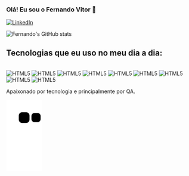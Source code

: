 ### Olá! Eu sou o Fernando Vitor 🤙

[![LinkedIn](https://img.shields.io/badge/LinkedIn-0077B5?style=for-the-badge&logo=linkedin&logoColor=white)](https://www.linkedin.com/in/fernando-vitor/)

![Fernando's GitHub stats](https://github-readme-stats.vercel.app/api?username=fernandovas&show_icons=true&theme=radical)

## Tecnologias que eu uso no meu dia a dia:
<div style="display: inline_block"><br/>
  <img align-"center" alt="HTML5" src="https://img.shields.io/badge/JavaScript-F7DF1E?style=for-the-badge&logo=javascript&logoColor=black" />
  <img align-"center" alt="HTML5" src="https://img.shields.io/badge/Python-3776AB?style=for-the-badge&logo=python&logoColor=white" />
  <img align-"center" alt="HTML5" src="https://img.shields.io/badge/testing%20library-323330?style=for-the-badge&logo=testing-library&logoColor=red" />
  <img align-"center" alt="HTML5" src="https://img.shields.io/badge/Java-ED8B00?style=for-the-badge&logo=openjdk&logoColor=white" />
  <img align-"center" alt="HTML5" src="https://img.shields.io/badge/HTML5-E34F26?style=for-the-badge&logo=html5&logoColor=white" />
  <img align-"center" alt="HTML5" src="https://img.shields.io/badge/Node.js-43853D?style=for-the-badge&logo=node.js&logoColor=white" />
  <img align-"center" alt="HTML5" src="https://img.shields.io/badge/IntelliJ_IDEA-000000.svg?style=for-the-badge&logo=intellij-idea&logoColor=white" />
  <img align-"center" alt="HTML5" src="https://img.shields.io/badge/Visual_Studio_Code-0078D4?style=for-the-badge&logo=visual%20studio%20code&logoColor=white" />
  <img align-"center" alt="HTML5" src="https://img.shields.io/badge/Android_Studio-3DDC84?style=for-the-badge&logo=android-studio&logoColor=white" /
  <img align-"center" alt="HTML5" src="" /
</div>

Apaixonado por tecnologia e principalmente por QA.

![Snake animation](https://github.com/fernandovas/fernandovas/blob/output/github-contribution-grid-snake.svg)
